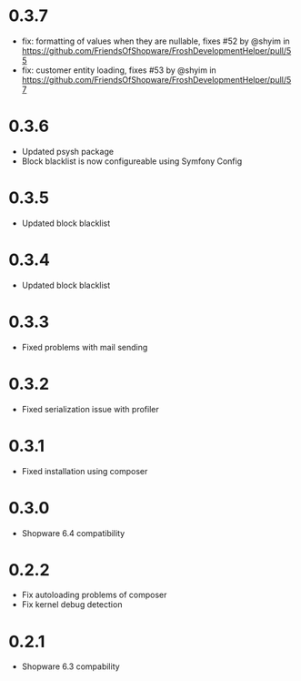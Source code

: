 # 0.3.7

- fix: formatting of values when they are nullable, fixes #52 by @shyim in https://github.com/FriendsOfShopware/FroshDevelopmentHelper/pull/55
- fix: customer entity loading, fixes #53 by @shyim in https://github.com/FriendsOfShopware/FroshDevelopmentHelper/pull/57


# 0.3.6

- Updated psysh package
- Block blacklist is now configureable using Symfony Config

# 0.3.5

- Updated block blacklist

# 0.3.4

- Updated block blacklist

# 0.3.3

- Fixed problems with mail sending

# 0.3.2

- Fixed serialization issue with profiler

# 0.3.1

- Fixed installation using composer

# 0.3.0

- Shopware 6.4 compatibility


# 0.2.2

- Fix autoloading problems of composer
- Fix kernel debug detection

# 0.2.1

- Shopware 6.3 compability
